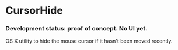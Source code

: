 # CursorHide

### Development status: proof of concept. No UI yet.

OS X utility to hide the mouse cursor if it hasn't been moved recently.
